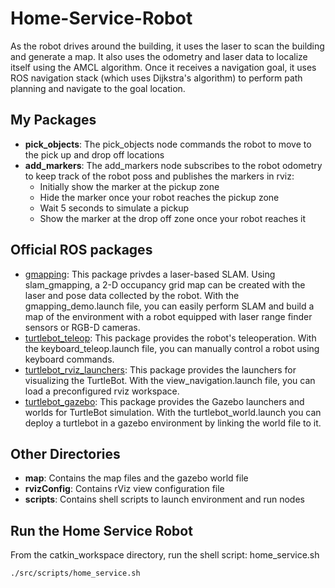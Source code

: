 # Home-Service-Robot
As the robot drives around the building, it uses the laser to scan the building and generate a map. It also uses the odometry and laser data to localize itself using the AMCL algorithm. Once it receives a navigation goal, it uses ROS navigation stack (which uses Dijkstra's algorithm) to perform path planning and navigate to the goal location.
## My Packages
* **pick_objects**: The pick_objects node commands the robot to move to the pick up and drop off locations
* **add_markers**: The add_markers node subscribes to the robot odometry to keep track of the robot poss and publishes the markers in rviz:
    * Initially show the marker at the pickup zone
    * Hide the marker once your robot reaches the pickup zone
    * Wait 5 seconds to simulate a pickup
    * Show the marker at the drop off zone once your robot reaches it

## Official ROS packages
- [gmapping](http://wiki.ros.org/gmapping): This package privdes a laser-based SLAM. Using slam_gmapping, a 2-D occupancy grid map can be created with the laser and pose data collected by the robot. With the gmapping_demo.launch file, you can easily perform SLAM and build a map of the environment with a robot equipped with laser range finder sensors or RGB-D cameras.
- [turtlebot_teleop](http://wiki.ros.org/turtlebot_teleop): This package provides the robot's teleoperation. With the keyboard_teleop.launch file, you can manually control a robot using keyboard commands.
- [turtlebot_rviz_launchers](http://wiki.ros.org/turtlebot_rviz_launchers): This package provides the launchers for visualizing the TurtleBot. With the view_navigation.launch file, you can load a preconfigured rviz workspace.
- [turtlebot_gazebo](http://wiki.ros.org/turtlebot_gazebo): This package provides the Gazebo launchers and worlds for TurtleBot simulation. With the turtlebot_world.launch you can deploy a turtlebot in a gazebo environment by linking the world file to it.

## Other Directories
* **map**: Contains the map files and the gazebo world file
* **rvizConfig**: Contains rViz view configuration file
* **scripts**: Contains shell scripts to launch environment and run nodes

## Run the Home Service Robot
From the catkin_workspace directory, run the shell script: home_service.sh
```
./src/scripts/home_service.sh
```

